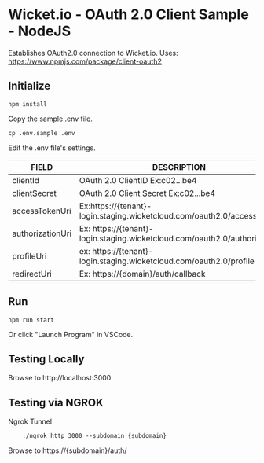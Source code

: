 # Wicket.io - OAuth 2.0 Client Sample - NodeJS

Establishes OAuth2.0 connection to Wicket.io. 
Uses: https://www.npmjs.com/package/client-oauth2


## Initialize
```
npm install
```

Copy the sample .env file.
```
cp .env.sample .env
```

Edit the .env file's settings.

| FIELD | DESCRIPTION | 
| --- | --- |
| clientId | OAuth 2.0 ClientID Ex:c02...be4 |
| clientSecret | OAuth 2.0 Client Secret Ex:c02...be4 |
| accessTokenUri | Ex:https://{tenant}-login.staging.wicketcloud.com/oauth2.0/accessToken |
| authorizationUri | Ex: https://{tenant}-login.staging.wicketcloud.com/oauth2.0/authorize |
| profileUri | ex: https://{tenant}-login.staging.wicketcloud.com/oauth2.0/profile |
| redirectUri | Ex: https://{domain}/auth/callback |



## Run
```
npm run start
```
Or click "Launch Program" in VSCode.

## Testing Locally
Browse to http://localhost:3000

## Testing via NGROK
Ngrok Tunnel
```
    ./ngrok http 3000 --subdomain {subdomain}
```
Browse to https://{subdomain}/auth/
